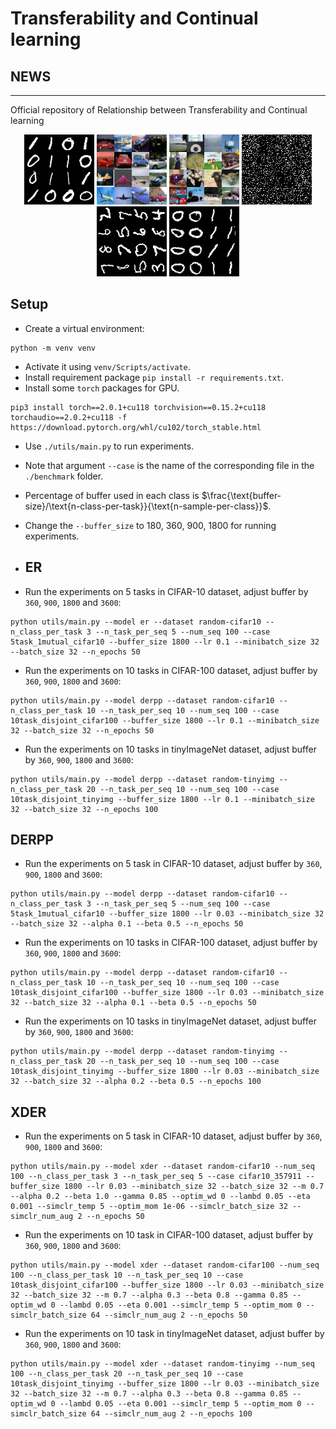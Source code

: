 # Transferability and Continual learning

## NEWS

-----------------------------


Official repository of Relationship between Transferability and Continual learning

<p align="center">
  <img width="112" height="112" src="seq_mnist.gif" alt="Sequential MNIST">
  <img width="112" height="112" src="seq_cifar10.gif" alt="Sequential CIFAR-10">
  <img width="112" height="112" src="seq_tinyimg.gif" alt="Sequential TinyImagenet">
  <img width="112" height="112" src="perm_mnist.gif" alt="Permuted MNIST">
  <img width="112" height="112" src="rot_mnist.gif" alt="Rotated MNIST">
  <img width="112" height="112" src="mnist360.gif" alt="MNIST-360">
</p>

## Setup

+ Create a virtual environment:
```
python -m venv venv
```
+ Activate it using `venv/Scripts/activate`.
+ Install requirement package `pip install -r requirements.txt`.
+ Install some `torch` packages for GPU.
```
pip3 install torch==2.0.1+cu118 torchvision==0.15.2+cu118 torchaudio==2.0.2+cu118 -f https://download.pytorch.org/whl/cu102/torch_stable.html
```

+ Use `./utils/main.py` to run experiments.
+ Note that argument `--case` is the name of the corresponding file in the `./benchmark` folder.
+ Percentage of buffer used in each class is $\frac{\text{buffer-size}/\text{n-class-per-task}}{\text{n-sample-per-class}}$.
+ Change the `--buffer_size` to 180, 360, 900, 1800 for running experiments.

+ ## ER

+ Run the experiments on 5 tasks in CIFAR-10 dataset, adjust buffer by `360`, `900`, `1800` and `3600`:
```
python utils/main.py --model er --dataset random-cifar10 --n_class_per_task 3 --n_task_per_seq 5 --num_seq 100 --case 5task_1mutual_cifar10 --buffer_size 1800 --lr 0.1 --minibatch_size 32 --batch_size 32 --n_epochs 50
```
+ Run the experiments on 10 tasks in CIFAR-100 dataset, adjust buffer by `360`, `900`, `1800` and `3600`:
```
python utils/main.py --model derpp --dataset random-cifar10 --n_class_per_task 10 --n_task_per_seq 10 --num_seq 100 --case 10task_disjoint_cifar100 --buffer_size 1800 --lr 0.1 --minibatch_size 32 --batch_size 32 --n_epochs 50
```
+ Run the experiments on 10 tasks in tinyImageNet dataset, adjust buffer by `360`, `900`, `1800` and `3600`:
```
python utils/main.py --model derpp --dataset random-tinyimg --n_class_per_task 20 --n_task_per_seq 10 --num_seq 100 --case 10task_disjoint_tinyimg --buffer_size 1800 --lr 0.1 --minibatch_size 32 --batch_size 32 --n_epochs 100
```

## DERPP

+ Run the experiments on 5 task in CIFAR-10 dataset, adjust buffer by `360`, `900`, `1800` and `3600`:
```
python utils/main.py --model derpp --dataset random-cifar10 --n_class_per_task 3 --n_task_per_seq 5 --num_seq 100 --case 5task_1mutual_cifar10 --buffer_size 1800 --lr 0.03 --minibatch_size 32 --batch_size 32 --alpha 0.1 --beta 0.5 --n_epochs 50
```
+ Run the experiments on 10 tasks in CIFAR-100 dataset, adjust buffer by `360`, `900`, `1800` and `3600`:
```
python utils/main.py --model derpp --dataset random-cifar10 --n_class_per_task 10 --n_task_per_seq 10 --num_seq 100 --case 10task_disjoint_cifar100 --buffer_size 1800 --lr 0.03 --minibatch_size 32 --batch_size 32 --alpha 0.1 --beta 0.5 --n_epochs 50
```
+ Run the experiments on 10 tasks in tinyImageNet dataset, adjust buffer by `360`, `900`, `1800` and `3600`:
```
python utils/main.py --model derpp --dataset random-tinyimg --n_class_per_task 20 --n_task_per_seq 10 --num_seq 100 --case 10task_disjoint_tinyimg --buffer_size 1800 --lr 0.03 --minibatch_size 32 --batch_size 32 --alpha 0.2 --beta 0.5 --n_epochs 100
```

## XDER

+ Run the experiments on 5 task in CIFAR-10 dataset, adjust buffer by `360`, `900`, `1800` and `3600`:
```
python utils/main.py --model xder --dataset random-cifar10 --num_seq 100 --n_class_per_task 3 --n_task_per_seq 5 --case cifar10_357911 --buffer_size 1800 --lr 0.03 --minibatch_size 32 --batch_size 32 --m 0.7 --alpha 0.2 --beta 1.0 --gamma 0.85 --optim_wd 0 --lambd 0.05 --eta 0.001 --simclr_temp 5 --optim_mom 1e-06 --simclr_batch_size 32 --simclr_num_aug 2 --n_epochs 50
```
+ Run the experiments on 10 task in CIFAR-100 dataset, adjust buffer by `360`, `900`, `1800` and `3600`:
```
python utils/main.py --model xder --dataset random-cifar100 --num_seq 100 --n_class_per_task 10 --n_task_per_seq 10 --case 10task_disjoint_cifar100 --buffer_size 1800 --lr 0.03 --minibatch_size 32 --batch_size 32 --m 0.7 --alpha 0.3 --beta 0.8 --gamma 0.85 --optim_wd 0 --lambd 0.05 --eta 0.001 --simclr_temp 5 --optim_mom 0 --simclr_batch_size 64 --simclr_num_aug 2 --n_epochs 50
```
+ Run the experiments on 10 task in tinyImageNet dataset, adjust buffer by `360`, `900`, `1800` and `3600`:
```
python utils/main.py --model xder --dataset random-tinyimg --num_seq 100 --n_class_per_task 20 --n_task_per_seq 10 --case 10task_disjoint_tinyimg --buffer_size 1800 --lr 0.03 --minibatch_size 32 --batch_size 32 --m 0.7 --alpha 0.3 --beta 0.8 --gamma 0.85 --optim_wd 0 --lambd 0.05 --eta 0.001 --simclr_temp 5 --optim_mom 0 --simclr_batch_size 64 --simclr_num_aug 2 --n_epochs 100
```
